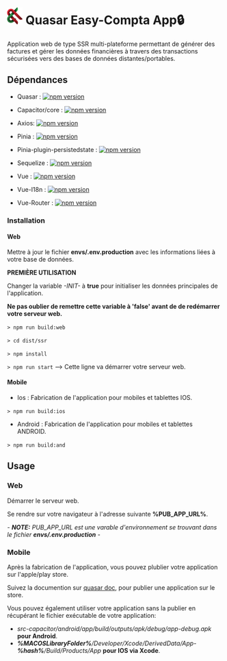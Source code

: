 # <img alt="CryptoLogique Logo" src="/public/icons/logo.svg" height="40"/> Quasar Easy-Compta App🔒

Application web de type SSR multi-plateforme permettant de générer des factures et gérer les données financières à travers des transactions sécurisées vers des bases de données distantes/portables.

## Dépendances

- Quasar : [![npm version](https://badge.fury.io/js/quasar.svg)](https://badge.fury.io/js/quasar)

- Capacitor/core : [![npm version](https://badge.fury.io/js/@capacitor%2Fcore.svg)](https://badge.fury.io/js/@capacitor%2Fcore)

- Axios: [![npm version](https://badge.fury.io/js/axios.svg)](https://badge.fury.io/js/axios)

- Pinia : [![npm version](https://badge.fury.io/js/pinia.svg)](https://badge.fury.io/js/pinia)

- Pinia-plugin-persistedstate : [![npm version](https://badge.fury.io/js/pinia-plugin-persistedstate.svg)](https://badge.fury.io/js/pinia-plugin-persistedstate)
 
- Sequelize : [![npm version](https://badge.fury.io/js/sequelize.svg)](https://badge.fury.io/js/sequelize)

- Vue : [![npm version](https://badge.fury.io/js/vue.svg)](https://badge.fury.io/js/vue)

- Vue-I18n : [![npm version](https://badge.fury.io/js/vue-i18n.svg)](https://badge.fury.io/js/vue-i18n)

- Vue-Router : [![npm version](https://badge.fury.io/js/vue-router.svg)](https://badge.fury.io/js/vue-router)

### Installation

 #### Web

 Mettre à jour le fichier **envs/.env.production** avec les informations liées à votre base de données.

 **PREMIÈRE UTILISATION**

 Changer la variable *-INIT-* à **true** pour initialiser les données principales de l'application.

 **Ne pas oublier de remettre cette variable à 'false' avant de de redémarrer votre serveur web.**

 `> npm run build:web`

 `> cd dist/ssr`

 `> npm install`

 `> npm run start` --> Cette ligne va démarrer votre serveur web.

 #### Mobile

  - Ios : Fabrication de l'application pour mobiles et tablettes IOS.

  `> npm run build:ios`

  - Android : Fabrication de l'application pour mobiles et tablettes ANDROID.

  `> npm run build:and`

## Usage
 
 ### Web

 Démarrer le serveur web.

 Se rendre sur votre navigateur à l'adresse suivante **%PUB_APP_URL%**.

 *- __NOTE:__ PUB_APP_URL est une varable d'environnement se trouvant dans le fichier __envs/.env.production__ -*

 ### Mobile

 Après la fabrication de l'application, vous pouvez plublier votre application sur l'apple/play store.

 Suivez la documention sur [quasar doc](https://quasar.dev/quasar-cli-vite/developing-capacitor-apps/publishing-to-store), pour publier une application sur le store. 

 Vous pouvez également utiliser votre application sans la publier en récupérant le fichier exécutable de votre application:

 - *src-capacitor/android/app/build/outputs/apk/debug/app-debug.apk* **pour Android**.
 - *__%MACOSLibraryFolder%__/Developer/Xcode/DerivedData/App-__%hash%__/Build/Products/App* **pour IOS via Xcode**.
